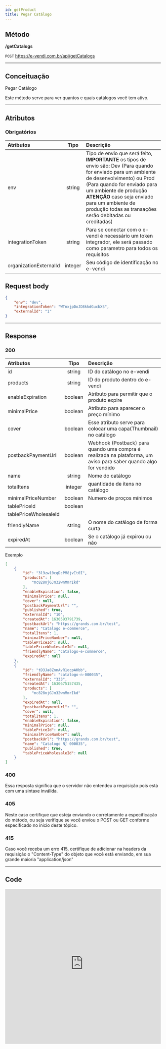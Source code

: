 ```yaml
---
id: getProduct
title: Pegar Catálogo
---
```


## Método

**/getCatalogs**

`POST` https://e-vendi.com.br/api/getCatalogs

---

## Conceituação 

Pegar Catálogo

Este método serve para ver quantos e quais catálogos você tem ativo.

---

## Atributos

### Obrigatórios

| Atributos | Tipo | Descrição |
| :-- | :-: | :-- |
| env | string | Tipo de envio que será feito, **IMPORTANTE** os tipos de envio são: Dev (Para quando for enviado para um ambiente de desenvolvimento) ou Prod (Para quando for enviado para um ambiente de produção **ATENÇÃO** caso seja enviado para um ambiente de produção todas as transações serão debitadas ou creditadas) |
| integrationToken | string | Para se conectar com o e-vendi é necessário um token integrador, ele será passado como parametro para todos os requisitos | 
| organizationExternalId | integer | Seu código de identificação no e-vendi |

## Request body

```json
{
    "env": "dev",
    "integrationToken": "WTnxjpDoJD8kkdGucbXS",
    "externalId": "1"
}
```

---

## Response

### 200

| Atributos | Tipo | Descrição |
| :-- | :-: | :-- |
| id | string | ID do catálogo no e-vendi |
| products | string | ID do produto dentro do e-vendi |
| enableExpiration | boolean | Atributo para permitir que o produto expire |
| minimalPrice | boolean | Atributo para aparecer o preço mínimo |
| cover | boolean | Esse atributo serve para colocar uma capa(Thumbnail) no catálogo |
| postbackPaymentUrl | boolean | Webhook (Postback) para quando uma compra é realizada na plataforma, um aviso para saber quando algo for vendido |
| name | string | Nome do catálogo | 
| totalItens | integer | quantidade de itens no catálogo |
| minimalPriceNumber | boolean | Numero de proços mínimos |
| tablePriceId | boolean |  |
| tablePriceWholesaleId | |
| friendlyName | string | O nome do catálogo de forma curta |
| expiredAt | boolean | Se o catálogo já expirou ou não |

Exemplo

```json
[
    {
        "id": "3l9zw10cqDcPM8jvIt0I",
        "products": [
            "mc828njGJm32wnMmrIkd"
        ],
        "enableExpiration": false,
        "minimalPrice": null,
        "cover": null,
        "postbackPaymentUrl": "",
        "published": true,
        "externalId": "10",
        "createdAt": 1630593791739,
        "postbackUrl": "https://grands.com.br/test",
        "name": "Catalogo e-commerce",
        "totalItens": 1,
        "minimalPriceNumber": null,
        "tablePriceId": null,
        "tablePriceWholesaleId": null,
        "friendlyName": "catalogo-e-commerce",
        "expiredAt": null
    },
    {
        "id": "tD3Ja8ZnnAvR1ocpAHbb",
        "friendlyName": "catalogo-n-000035",
        "externalId": "333",
        "createdAt": 1630675157435,
        "products": [
            "mc828njGJm32wnMmrIkd"
        ],
        "expiredAt": null,
        "postbackPaymentUrl": "",
        "cover": null,
        "totalItens": 1,
        "enableExpiration": false,
        "minimalPrice": null,
        "tablePriceId": null,
        "minimalPriceNumber": null,
        "postbackUrl": "https://grands.com.br/test",
        "name": "Catalogo N∫ 000035",
        "published": true,
        "tablePriceWholesaleId": null
    }
]
```
### 400 

Essa resposta significa que o servidor não entendeu a requisição pois está com uma sintaxe inválida.

### 405

Neste caso certifique que esteja enviando o corretamente a especificação do método, ou seja verifique se você enviou o POST ou GET conforme especificado no inicio deste tópico.

### 415

Caso você receba um erro 415, certifique de adicionar na headers da requisição o "Content-Type" do objeto que você está enviando, em sua grande maioria "application/json"

---

## Code

<iframe src="https://raw.githubusercontent.com/e-vendi/e-vendi-docs/main/json-examples/getProduct.json" frameborder="0" scrolling="no" width="100%" height="500px" seamless></iframe>
